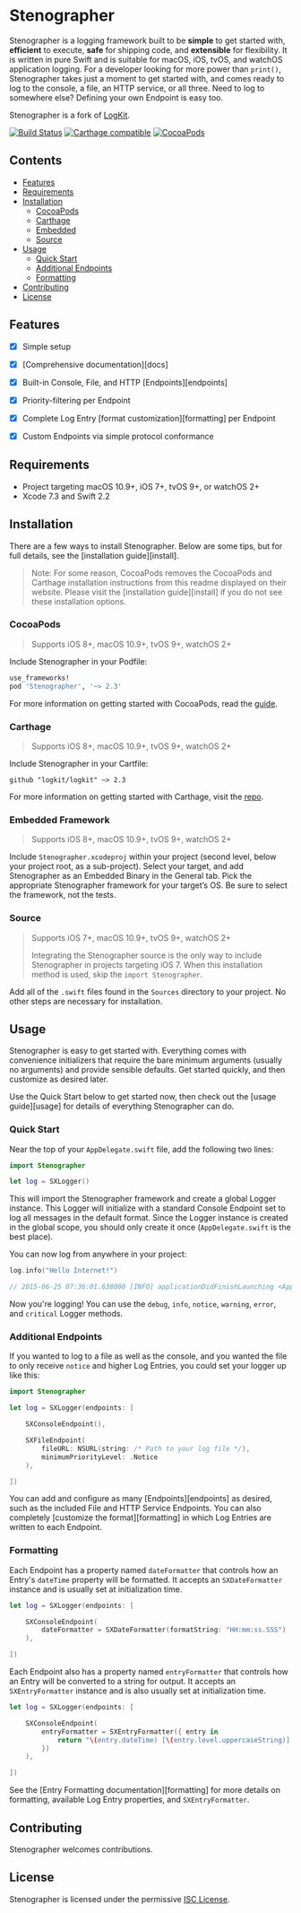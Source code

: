 # Stenographer

Stenographer is a logging framework built to be **simple** to get started with, **efficient** to execute, **safe** for shipping code, and **extensible** for flexibility. It is written in pure Swift and is suitable for macOS, iOS, tvOS, and watchOS application logging. For a developer looking for more power than `print()`, Stenographer takes just a moment to get started with, and comes ready to log to the console, a file, an HTTP service, or all three. Need to log to somewhere else? Defining your own Endpoint is easy too.

Stenographer is a fork of [LogKit](https://github.com/logkit/logkit).

[![Build Status](https://travis-ci.com/stenographer/stenographer.svg?branch=master)](https://travis-ci.com/stenographer/stenographer)
[![Carthage compatible](https://img.shields.io/badge/Carthage-compatible-4BC51D.svg?style=flat)](https://github.com/Carthage/Carthage)
[![CocoaPods](https://img.shields.io/badge/pod-1.0.0-blue.svg)](https://cocoapods.org/pods/stenographer)

## Contents

* [Features](#features)
* [Requirements](#requirements)
* [Installation](#installation)
  * [CocoaPods](#cocoapods)
  * [Carthage](#carthage)
  * [Embedded](#embedded-framework)
  * [Source](#source)
* [Usage](#usage)
  * [Quick Start](#quick-start)
  * [Additional Endpoints](#additional-endpoints)
  * [Formatting](#formatting)
* [Contributing](#contributing)
* [License](#license)


## Features

* [x] Simple setup
* [x] [Comprehensive documentation][docs]
* [x] Built-in Console, File, and HTTP [Endpoints][endpoints]
* [x] Priority-filtering per Endpoint
* [x] Complete Log Entry [format customization][formatting] per Endpoint
* [x] Custom Endpoints via simple protocol conformance


## Requirements

* Project targeting macOS 10.9+, iOS 7+, tvOS 9+, or watchOS 2+
* Xcode 7.3 and Swift 2.2


## Installation

There are a few ways to install Stenographer. Below are some tips, but for full details, see the [installation guide][install].

> Note: For some reason, CocoaPods removes the CocoaPods and Carthage installation instructions from this readme displayed on their website. Please visit the [installation guide][install] if you do not see these installation options.

### CocoaPods

> Supports iOS 8+, macOS 10.9+, tvOS 9+, watchOS 2+

Include Stenographer in your Podfile:

```ruby
use_frameworks!
pod 'Stenographer', '~> 2.3'
```

For more information on getting started with CocoaPods, read the [guide][cocoapods].

### Carthage

> Supports iOS 8+, macOS 10.9+, tvOS 9+, watchOS 2+

Include Stenographer in your Cartfile:

```
github "logkit/logkit" ~> 2.3
```

For more information on getting started with Carthage, visit the [repo][carthage].

### Embedded Framework

> Supports iOS 8+, macOS 10.9+, tvOS 9+, watchOS 2+

Include `Stenographer.xcodeproj` within your project (second level, below your project root, as a sub-project). Select your target, and add Stenographer as an Embedded Binary in the General tab. Pick the appropriate Stenographer framework for your target’s OS. Be sure to select the framework, not the tests.

### Source

> Supports iOS 7+, macOS 10.9+, tvOS 9+, watchOS 2+
>
> Integrating the Stenographer source is the only way to include Stenographer in projects targeting iOS 7. When this installation method is used, skip the `import Stenographer`.

Add all of the `.swift` files found in the `Sources` directory to your project. No other steps are necessary for installation.


## Usage

Stenographer is easy to get started with. Everything comes with convenience initializers that require the bare minimum arguments (usually no arguments) and provide sensible defaults. Get started quickly, and then customize as desired later.

Use the Quick Start below to get started now, then check out the [usage guide][usage] for details of everything Stenographer can do.

### Quick Start

Near the top of your `AppDelegate.swift` file, add the following two lines:

```swift
import Stenographer

let log = SXLogger()
```

This will import the Stenographer framework and create a global Logger instance. This Logger will initialize with a standard Console Endpoint set to log all messages in the default format. Since the Logger instance is created in the global scope, you should only create it once (`AppDelegate.swift` is the best place).

You can now log from anywhere in your project:

```swift
log.info("Hello Internet!")

// 2015-06-25 07:36:01.638000 [INFO] applicationDidFinishLaunching <AppDelegate.swift:23> Hello Internet!
```

Now you're logging! You can use the `debug`, `info`, `notice`, `warning`, `error`, and `critical` Logger methods.

### Additional Endpoints

If you wanted to log to a file as well as the console, and you wanted the file to only receive `notice` and higher Log Entries, you could set your logger up like this:

```swift
import Stenographer

let log = SXLogger(endpoints: [

    SXConsoleEndpoint(),

    SXFileEndpoint(
        fileURL: NSURL(string: /* Path to your log file */),
        minimumPriorityLevel: .Notice
    ),

])
```

You can add and configure as many [Endpoints][endpoints] as desired, such as the included File and HTTP Service Endpoints. You can also completely [customize the format][formatting] in which Log Entries are written to each Endpoint.

### Formatting

Each Endpoint has a property named `dateFormatter` that controls how an Entry's `dateTime` property will be formatted. It accepts an `SXDateFormatter` instance and is usually set at initialization time.

```swift
let log = SXLogger(endpoints: [

    SXConsoleEndpoint(
        dateFormatter = SXDateFormatter(formatString: "HH:mm:ss.SSS")
    ),

])
```

Each Endpoint also has a property named `entryFormatter` that controls how an Entry will be converted to a string for output. It accepts an `SXEntryFormatter` instance and is also usually set at initialization time.

```swift
let log = SXLogger(endpoints: [

    SXConsoleEndpoint(
        entryFormatter = SXEntryFormatter({ entry in
            return "\(entry.dateTime) [\(entry.level.uppercaseString)] \(entry.message)"
        })
    ),

])
```

See the [Entry Formatting documentation][formatting] for more details on formatting, available Log Entry properties, and `SXEntryFormatter`.


## Contributing

Stenographer welcomes contributions.


## License

Stenographer is licensed under the permissive [ISC License][license].

[changelog]: https://github.com/stenographer/stenographer/blob/master/CHANGELOG.md
[license]: https://github.com/stenographer/stenographer/blob/master/LICENSE

[cocoapods]: https://guides.cocoapods.org/using/using-cocoapods.html
[carthage]: https://github.com/Carthage/Carthage

